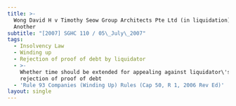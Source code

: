 ```yaml
---
title: >-
  Wong David H v Timothy Seow Group Architects Pte Ltd (in liquidation) and
  Another
subtitle: "[2007] SGHC 110 / 05\_July\_2007"
tags:
  - Insolvency Law
  - Winding up
  - Rejection of proof of debt by liquidator
  - >-
    Whether time should be extended for appealing against liquidator\'s
    rejection of proof of debt
  - 'Rule 93 Companies (Winding Up) Rules (Cap 50, R 1, 2006 Rev Ed)'
layout: single
---
```


